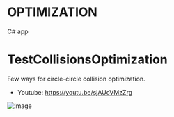 # OPTIMIZATION
 C# app

# TestCollisionsOptimization
Few ways for circle-circle collision optimization.
- Youtube: https://youtu.be/sjAUcVMzZrg

![image](https://github.com/tltrus/OPTIMIZATION/assets/77125487/317b4f3b-54e9-44e6-86e4-0a9dd5a3a77f)

